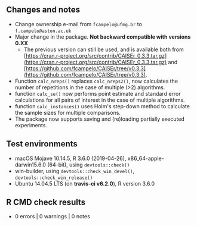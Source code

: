 ## Changes and notes
* Change ownership e-mail from `fcampelo@ufmg.br` to `f.campelo@aston.ac.uk`
* Major change in the package. **Not backward compatible with versions 0.XX**
  * The previous version can still be used, and is available both from
[https://cran.r-project.org/src/contrib/CAISEr_0.3.3.tar.gz](https://cran.r-project.org/src/contrib/CAISEr_0.3.3.tar.gz) and [https://github.com/fcampelo/CAISEr/tree/v0.3.3](https://github.com/fcampelo/CAISEr/tree/v0.3.3).
* Function `calc_nreps()` replaces `calc_nreps2()`, now calculates the number of repetitions in the case of multiple (>2) algorithms. 
* function `calc_se()` now performs point estimate and standard error 
calculations for all pairs of interest in the case of multiple algorithms.
* function `calc_instances()` uses Holm's step-down method to calculate the sample 
sizes for multiple comparisons.
* The package now supports saving and (re)loading partially executed experiments.

## Test environments
* macOS Mojave 10.14.5, R 3.6.0 (2019-04-26), x86_64-apple-darwin15.6.0 (64-bit), 
using `devtools::check()`
* win-builder, using `devtools::check_win_devel()`, `devtools::check_win_release()`
* Ubuntu 14.04.5 LTS (on **travis-ci v6.2.0**), R version 3.6.0

## R CMD check results  
* 0 errors | 0 warnings | 0 notes
